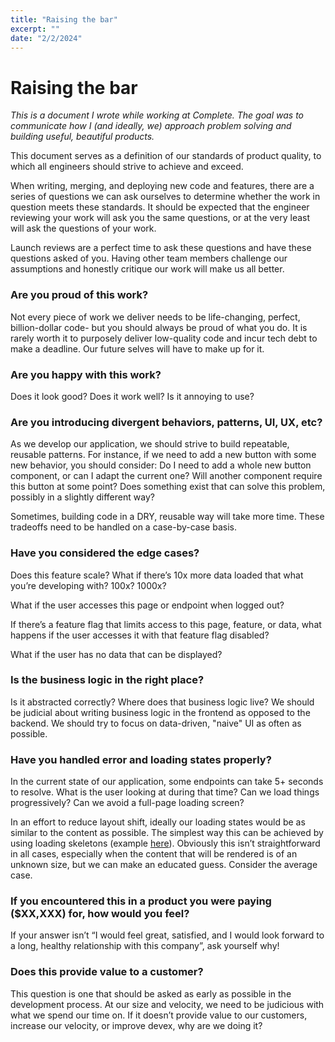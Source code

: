 ```yaml
---
title: "Raising the bar"
excerpt: ""
date: "2/2/2024"
---
```


# Raising the bar

_This is a document I wrote while working at Complete. The goal was to communicate how I (and ideally, we) approach problem solving and building useful, beautiful products._

This document serves as a definition of our standards of product quality, to which all engineers should strive to achieve and exceed.

When writing, merging, and deploying new code and features, there are a series of questions we can ask ourselves to determine whether the work in question meets these standards. It should be expected that the engineer reviewing your work will ask you the same questions, or at the very least will ask the questions of your work.

Launch reviews are a perfect time to ask these questions and have these questions asked of you. Having other team members challenge our assumptions and honestly critique our work will make us all better.

### Are you proud of this work?

Not every piece of work we deliver needs to be life-changing, perfect, billion-dollar code- but you should always be proud of what you do. It is rarely worth it to purposely deliver low-quality code and incur tech debt to make a deadline. Our future selves will have to make up for it.

### Are you happy with this work?

Does it look good? Does it work well? Is it annoying to use?

### Are you introducing divergent behaviors, patterns, UI, UX, etc?

As we develop our application, we should strive to build repeatable, reusable patterns. For instance, if we need to add a new button with some new behavior, you should consider: Do I need to add a whole new button component, or can I adapt the current one? Will another component require this button at some point? Does something exist that can solve this problem, possibly in a slightly different way?

Sometimes, building code in a DRY, reusable way will take more time. These tradeoffs need to be handled on a case-by-case basis.

### Have you considered the edge cases?

Does this feature scale? What if there’s 10x more data loaded that what you’re developing with? 100x? 1000x?

What if the user accesses this page or endpoint when logged out?

If there’s a feature flag that limits access to this page, feature, or data, what happens if the user accesses it with that feature flag disabled?

What if the user has no data that can be displayed?

### Is the business logic in the right place?

Is it abstracted correctly? Where does that business logic live? We should be judicial about writing business logic in the frontend as opposed to the backend. We should try to focus on data-driven, "naive" UI as often as possible.

### Have you handled error and loading states properly?

In the current state of our application, some endpoints can take 5+ seconds to resolve. What is the user looking at during that time? Can we load things progressively? Can we avoid a full-page loading screen?

In an effort to reduce layout shift, ideally our loading states would be as similar to the content as possible. The simplest way this can be achieved by using loading skeletons (example [here](#)). Obviously this isn’t straightforward in all cases, especially when the content that will be rendered is of an unknown size, but we can make an educated guess. Consider the average case.

### If you encountered this in a product you were paying ($XX,XXX) for, how would you feel?

If your answer isn’t “I would feel great, satisfied, and I would look forward to a long, healthy relationship with this company”, ask yourself why!

### **Does this provide value to a customer?**

This question is one that should be asked as early as possible in the development process. At our size and velocity, we need to be judicious with what we spend our time on. If it doesn’t provide value to our customers, increase our velocity, or improve devex, why are we doing it?
